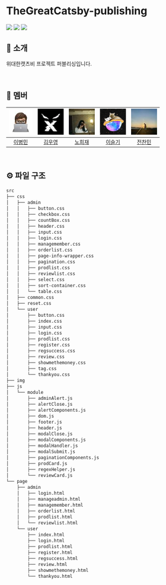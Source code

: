 # TheGreatCatsby-publishing

<img src="https://img.shields.io/badge/html-E34F26?style=for-the-badge&logo=html&logoColor=white"/>
<img src="https://img.shields.io/badge/css-1572B6?style=for-the-badge&logo=css&logoColor=white"/>
<img src="https://img.shields.io/badge/JavaScript-F7DF1E?style=for-the-badge&logo=JavaScript&logoColor=white"/>

<br>

## 👋 소개

위대한캣츠비 프로젝트 퍼블리싱입니다.

<br>

## 👥 멤버

| ![bm](./readmeImg/members/bm.jpeg) | ![wy](./readmeImg/members/wy.png) | ![hj](./readmeImg/members/hj.jpeg) | ![sg](./readmeImg/members/sg.png) | ![cm](./readmeImg/members/cm.jpeg) |
| --- | --- | --- | --- | --- |
| <div align="center">[이병민](https://github.com/ByeongminLee)</div> | <div align="center">[김우영](https://github.com/0x000613)</div> | <div align="center">[노희재](https://github.com/heejj1206)</div> | <div align="center">[이슬기](https://github.com/abcabcp)</div> | <div align="center">[전찬민](https://github.com/cksals3753)</div> |

<br>

## ⚙️ 파일 구조

```
src
├── css
│   ├── admin
│   │   ├── button.css
│   │   ├── checkbox.css
│   │   ├── countBox.css
│   │   ├── header.css
│   │   ├── input.css
│   │   ├── login.css
│   │   ├── managemember.css
│   │   ├── orderlist.css
│   │   ├── page-info-wrapper.css
│   │   ├── pagination.css
│   │   ├── prodlist.css
│   │   ├── reviewlist.css
│   │   ├── select.css
│   │   ├── sort-container.css
│   │   └── table.css
│   ├── common.css
│   ├── reset.css
│   └── user
│       ├── button.css
│       ├── index.css
│       ├── input.css
│       ├── login.css
│       ├── prodlist.css
│       ├── register.css
│       ├── regsuccess.css
│       ├── review.css
│       ├── showmethemoney.css
│       ├── tag.css
│       └── thankyou.css
├── img
├── js
│   └── module
│       ├── adminAlert.js
│       ├── alertClose.js
│       ├── alertComponents.js
│       ├── dom.js
│       ├── footer.js
│       ├── header.js
│       ├── modalClose.js
│       ├── modalComponents.js
│       ├── modalHandler.js
│       ├── modalSubmit.js
│       ├── paginationComponents.js
│       ├── prodCard.js
│       ├── regexHelper.js
│       └── reviewCard.js
└── page
    ├── admin
    │   ├── login.html
    │   ├── manageadmin.html
    │   ├── managemember.html
    │   ├── orderlist.html
    │   ├── prodlist.html
    │   └── reviewlist.html
    └── user
        ├── index.html
        ├── login.html
        ├── prodlist.html
        ├── register.html
        ├── regsuccess.html
        ├── review.html
        ├── showmethemoney.html
        └── thankyou.html
```
